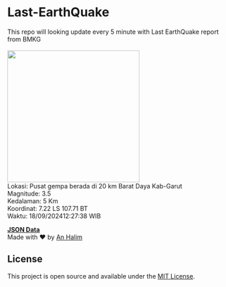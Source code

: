 # Last-EarthQuake
This repo will looking update every 5 minute with Last EarthQuake report from BMKG
<br>
<br>
<img src="https://static.bmkg.go.id/20240918122738.mmi.jpg" width="300"/>
<br>
Lokasi: Pusat gempa berada di 20 km Barat Daya Kab-Garut <br>
Magnitude: 3.5 <br>
Kedalaman: 5 Km <br>
Koordinat: 7.22 LS 107.71 BT <br>
Waktu: 18/09/202412:27:38 WIB <br>

<a href="./data/data.json">**JSON Data**</a>
<br>
Made with ❤️ by <a href="https://github.com/an-halim">An Halim</a>
## License

This project is open source and available under the [MIT License](LICENSE).
